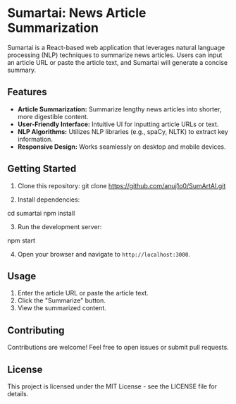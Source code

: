 # Sumartai: News Article Summarization

Sumartai is a React-based web application that leverages natural language processing (NLP) techniques to summarize news articles. Users can input an article URL or paste the article text, and Sumartai will generate a concise summary.

## Features

- **Article Summarization:** Summarize lengthy news articles into shorter, more digestible content.
- **User-Friendly Interface:** Intuitive UI for inputting article URLs or text.
- **NLP Algorithms:** Utilizes NLP libraries (e.g., spaCy, NLTK) to extract key information.
- **Responsive Design:** Works seamlessly on desktop and mobile devices.

## Getting Started

1. Clone this repository:
git clone https://github.com/anuj1o0/SumArtAI.git


2. Install dependencies:

cd sumartai npm install


3. Run the development server:

npm start


4. Open your browser and navigate to `http://localhost:3000`.

## Usage

1. Enter the article URL or paste the article text.
2. Click the "Summarize" button.
3. View the summarized content.

## Contributing

Contributions are welcome! Feel free to open issues or submit pull requests.

## License

This project is licensed under the MIT License - see the LICENSE file for details.
